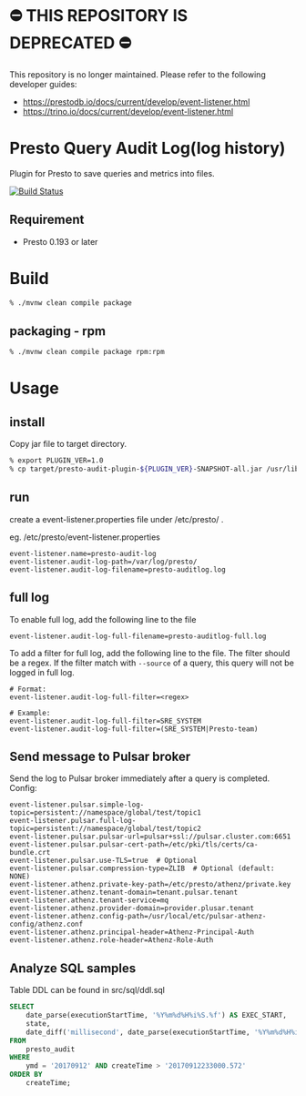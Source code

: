<!--
{% comment %}
  Licensed under the Apache License, Version 2.0 (the "License");
  you may not use this file except in compliance with the License.
  You may obtain a copy of the License at

    http://www.apache.org/licenses/LICENSE-2.0

  Unless required by applicable law or agreed to in writing, software
  distributed under the License is distributed on an "AS IS" BASIS,
  WITHOUT WARRANTIES OR CONDITIONS OF ANY KIND, either express or implied.
  See the License for the specific language governing permissions and
  limitations under the License. See accompanying LICENSE file.
{% endcomment %}
-->
# ⛔️ THIS REPOSITORY IS DEPRECATED ⛔️
This repository is no longer maintained. Please refer to the following developer guides:
* https://prestodb.io/docs/current/develop/event-listener.html
* https://trino.io/docs/current/develop/event-listener.html


# Presto Query Audit Log(log history)
Plugin for Presto to save queries and metrics into files.

[![Build Status](https://travis-ci.org/yahoojapan/presto-audit.svg?branch=master)](https://travis-ci.org/yahoojapan/presto-audit)

## Requirement
* Presto 0.193 or later

# Build

```bash
% ./mvnw clean compile package
```

## packaging - rpm

```bash
% ./mvnw clean compile package rpm:rpm
```

# Usage

## install

Copy jar file to target directory.

```bash
% export PLUGIN_VER=1.0
% cp target/presto-audit-plugin-${PLUGIN_VER}-SNAPSHOT-all.jar /usr/lib/presto/lib/plugin/yj-audit/
```

## run
create a event-listener.properties file under /etc/presto/ .

eg.
/etc/presto/event-listener.properties
```text
event-listener.name=presto-audit-log
event-listener.audit-log-path=/var/log/presto/
event-listener.audit-log-filename=presto-auditlog.log
```

## full log
To enable full log, add the following line to the file
```text
event-listener.audit-log-full-filename=presto-auditlog-full.log
```

To add a filter for full log, add the following line to the file.
The filter should be a regex. If the filter match with `--source` of a query, this query will not be
logged in full log.
```text
# Format:
event-listener.audit-log-full-filter=<regex>

# Example:
event-listener.audit-log-full-filter=SRE_SYSTEM
event-listener.audit-log-full-filter=(SRE_SYSTEM|Presto-team)
```

## Send message to Pulsar broker
Send the log to Pulsar broker immediately after a query is completed.
Config:
```text
event-listener.pulsar.simple-log-topic=persistent://namespace/global/test/topic1
event-listener.pulsar.full-log-topic=persistent://namespace/global/test/topic2
event-listener.pulsar.pulsar-url=pulsar+ssl://pulsar.cluster.com:6651
event-listener.pulsar.pulsar-cert-path=/etc/pki/tls/certs/ca-bundle.crt
event-listener.pulsar.use-TLS=true  # Optional
event-listener.pulsar.compression-type=ZLIB  # Optional (default: NONE)
event-listener.athenz.private-key-path=/etc/presto/athenz/private.key
event-listener.athenz.tenant-domain=tenant.pulsar.tenant
event-listener.athenz.tenant-service=mq
event-listener.athenz.provider-domain=provider.plusar.tenant
event-listener.athenz.config-path=/usr/local/etc/pulsar-athenz-config/athenz.conf
event-listener.athenz.principal-header=Athenz-Principal-Auth
event-listener.athenz.role-header=Athenz-Role-Auth
```

## Analyze SQL samples
Table DDL can be found in src/sql/ddl.sql
```sql
SELECT
    date_parse(executionStartTime, '%Y%m%d%H%i%S.%f') AS EXEC_START,
    state,
    date_diff('millisecond', date_parse(executionStartTime, '%Y%m%d%H%i%S.%f'), date_parse(endTime, '%Y%m%d%H%i%S.%f')) AS PRESTO_EXEC_TIME_MS
FROM
    presto_audit
WHERE
    ymd = '20170912' AND createTime > '20170912233000.572'
ORDER BY
    createTime;
```
